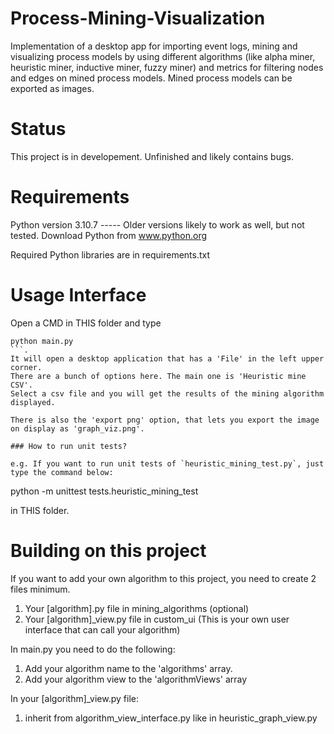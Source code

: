 # Process-Mining-Visualization
Implementation of a desktop app for importing event logs, mining and visualizing process models by using different algorithms (like alpha miner, heuristic miner, inductive miner, fuzzy miner) and metrics for filtering nodes and edges on mined process models. Mined process models can be exported as images.

# Status
This project is in developement. Unfinished and likely contains bugs.

# Requirements
Python version 3.10.7 ----- Older versions likely to work as well, but not tested.
Download Python from www.python.org

Required Python libraries are in requirements.txt


# Usage Interface
Open a CMD in THIS folder and type 
```
python main.py
```.
It will open a desktop application that has a 'File' in the left upper corner.
There are a bunch of options here. The main one is 'Heuristic mine CSV'.
Select a csv file and you will get the results of the mining algorithm displayed.

There is also the 'export png' option, that lets you export the image on display as 'graph_viz.png'.

### How to run unit tests?

e.g. If you want to run unit tests of `heuristic_mining_test.py`, just type the command below:

```
python -m unittest tests.heuristic_mining_test

in THIS folder.

# Building on this project
If you want to add your own algorithm to this project, you need to create 2 files minimum.
1. Your [algorithm].py file in mining_algorithms (optional)
2. Your [algorithm]_view.py file in custom_ui (This is your own user interface that can call your algorithm)

In main.py you need to do the following:
1. Add your algorithm name to the 'algorithms' array.
2. Add your algorithm view to the 'algorithmViews' array

In your [algorithm]_view.py file:
1. inherit from algorithm_view_interface.py like in heuristic_graph_view.py
